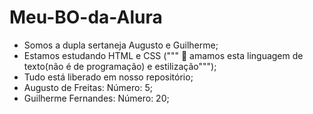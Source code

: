 # Meu-BO-da-Alura

- Somos a dupla sertaneja Augusto e Guilherme;
- Estamos estudando HTML e CSS (""" 🖤 amamos esta linguagem de texto(não é de programação) e estilização""");
- Tudo está liberado em nosso repositório;
- Augusto de Freitas: Número: 5;
- Guilherme Fernandes: Número: 20;
